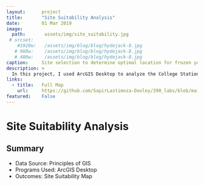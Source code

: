 ```yaml
---
layout:      project
title:       "Site Suitability Analysis"
date:        01 Mar 2019
image:
  path:       assets/img/site_suitability.jpg
 # srcset:
    #1920w:   /assets/img/blog/blog/hydejack-8.jpg
   # 960w:    /assets/img/blog/blog/hydejack-8.jpg
   # 480w:    /assets/img/blog/blog/hydejack-8.jpg
caption:     Site selection to determine optimal location for frozen yogurt restaurant.
description: >
  In this project, I used ArcGIS Desktop to analyze the College Station, TX area for potential site locations based on customer requirments.
links:
  - title:   Full Map
    url:     https://github.com/SapirLastimoza-Dooley/390_labs/blob/main/site_suitability.pdf
featured:    False
---
```

# Site Suitability Analysis

## Summary
* Data Source: Principles of GIS
* Programs Used: ArcGIS Desktop
* Outcomes: Site Suitability Map